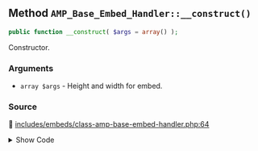 ## Method `AMP_Base_Embed_Handler::__construct()`

```php
public function __construct( $args = array() );
```

Constructor.

### Arguments

* `array $args` - Height and width for embed.

### Source

:link: [includes/embeds/class-amp-base-embed-handler.php:64](/includes/embeds/class-amp-base-embed-handler.php#L64-L72)

<details>
<summary>Show Code</summary>

```php
public function __construct( $args = [] ) {
	$this->args = wp_parse_args(
		$args,
		[
			'width'  => $this->DEFAULT_WIDTH,
			'height' => $this->DEFAULT_HEIGHT,
		]
	);
}
```

</details>
